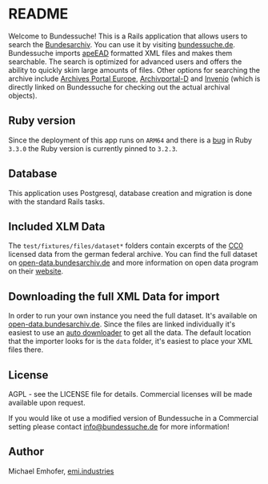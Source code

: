 # README
Welcome to Bundessuche! This is a Rails application that allows users to search the [Bundesarchiv](https://www.bundesarchiv.de/). You can use it by visiting [bundessuche.de](https://bundessuche.de).
Bundessuche imports [apeEAD](http://apex-project.eu/index.php/en/outcomes/standards/apeead) formatted XML files and makes them searchable.
The search is optimized for advanced users and offers the ability to quickly skim large amounts of files.
Other options for searching the archive include [Archives Portal Europe](https://www.archivesportaleurope.net), [Archivportal-D](https://www.archivportal-d.de) and [Invenio](https://invenio.bundesarchiv.de) (which is directly linked on Bundessuche for checking out the actual archival objects).

## Ruby version
Since the deployment of this app runs on `ARM64` and there is a [bug](https://github.com/ruby/ruby/pull/9371) in Ruby `3.3.0` the Ruby version is currently pinned to `3.2.3`.

## Database
This application uses Postgresql, database creation and migration is done with the standard Rails tasks.

## Included XLM Data
The `test/fixtures/files/dataset*` folders contain excerpts of the [CC0](https://creativecommons.org/public-domain/cc0/) licensed data from the german federal archive. You can find the full dataset on [open-data.bundesarchiv.de](https://open-data.bundesarchiv.de/apex-ead/) and more information on open data program on their [website](https://www.bundesarchiv.de/DE/Content/Artikel/Ueber-uns/Aus-unserer-Arbeit/open-data.html).

## Downloading the full XML Data for import
In order to run your own instance you need the full dataset. It's available on [open-data.bundesarchiv.de](https://open-data.bundesarchiv.de/apex-ead/). Since the files are linked individually it's easiest to use an [auto downloader](https://www.downthemall.net/) to get all the data.
The default location that the importer looks for is the `data` folder, it's easiest to place your XML files there.

## License
AGPL - see the LICENSE file for details. Commercial licenses will be made available upon request.

If you would like ot use a modified version of Bundessuche in a Commercial setting please contact <info@bundessuche.de> for more information!

## Author
Michael Emhofer, [emi.industries](https://emi.industries)
